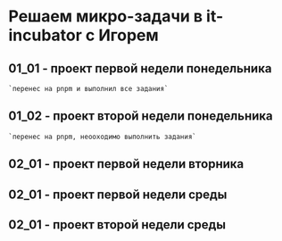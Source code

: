 # Решаем микро-задачи в it-incubator с Игорем

## 01_01 - проект первой недели понедельника
    `перенес на pnpm и выполнил все задания`

## 01_02 - проект второй недели понедельника
    `перенес на pnpm, неооходимо выполнить задания`

## 02_01 - проект первой недели вторника

## 02_01 - проект первой недели среды

## 02_01 - проект второй недели среды
